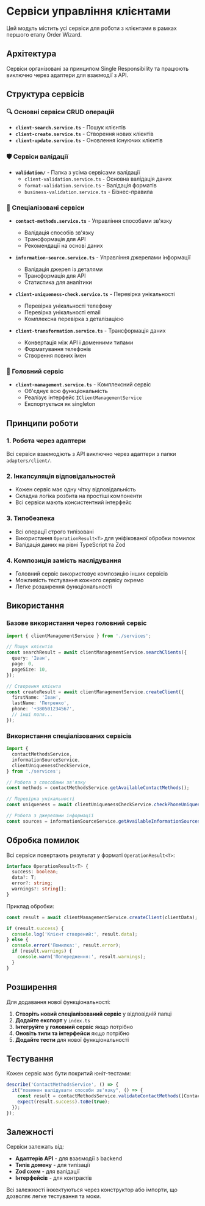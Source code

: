 # Сервіси управління клієнтами

Цей модуль містить усі сервіси для роботи з клієнтами в рамках першого етапу Order Wizard.

## Архітектура

Сервіси організовані за принципом Single Responsibility та працюють виключно через адаптери для взаємодії з API.

## Структура сервісів

### 🔍 Основні сервіси CRUD операцій

- **`client-search.service.ts`** - Пошук клієнтів
- **`client-create.service.ts`** - Створення нових клієнтів
- **`client-update.service.ts`** - Оновлення існуючих клієнтів

### 🛡️ Сервіси валідації

- **`validation/`** - Папка з усіма сервісами валідації
  - `client-validation.service.ts` - Основна валідація даних
  - `format-validation.service.ts` - Валідація форматів
  - `business-validation.service.ts` - Бізнес-правила

### 🔧 Спеціалізовані сервіси

- **`contact-methods.service.ts`** - Управління способами зв'язку

  - Валідація способів зв'язку
  - Трансформація для API
  - Рекомендації на основі даних

- **`information-source.service.ts`** - Управління джерелами інформації

  - Валідація джерел із деталями
  - Трансформація для API
  - Статистика для аналітики

- **`client-uniqueness-check.service.ts`** - Перевірка унікальності

  - Перевірка унікальності телефону
  - Перевірка унікальності email
  - Комплексна перевірка з деталізацією

- **`client-transformation.service.ts`** - Трансформація даних
  - Конвертація між API і доменними типами
  - Форматування телефонів
  - Створення повних імен

### 🎯 Головний сервіс

- **`client-management.service.ts`** - Комплексний сервіс
  - Об'єднує всю функціональність
  - Реалізує інтерфейс `IClientManagementService`
  - Експортується як singleton

## Принципи роботи

### 1. Робота через адаптери

Всі сервіси взаємодіють з API виключно через адаптери з папки `adapters/client/`.

### 2. Інкапсуляція відповідальностей

- Кожен сервіс має одну чітку відповідальність
- Складна логіка розбита на простіші компоненти
- Всі сервіси мають консистентний інтерфейс

### 3. Типобезпека

- Всі операції строго типізовані
- Використання `OperationResult<T>` для уніфікованої обробки помилок
- Валідація даних на рівні TypeScript та Zod

### 4. Композиція замість наслідування

- Головний сервіс використовує композицію інших сервісів
- Можливість тестування кожного сервісу окремо
- Легке розширення функціональності

## Використання

### Базове використання через головний сервіс

```typescript
import { clientManagementService } from './services';

// Пошук клієнтів
const searchResult = await clientManagementService.searchClients({
  query: 'Іван',
  page: 0,
  pageSize: 10,
});

// Створення клієнта
const createResult = await clientManagementService.createClient({
  firstName: 'Іван',
  lastName: 'Петренко',
  phone: '+380501234567',
  // інші поля...
});
```

### Використання спеціалізованих сервісів

```typescript
import {
  contactMethodsService,
  informationSourceService,
  clientUniquenessCheckService,
} from './services';

// Робота з способами зв'язку
const methods = contactMethodsService.getAvailableContactMethods();

// Перевірка унікальності
const uniqueness = await clientUniquenessCheckService.checkPhoneUniqueness('+380501234567');

// Робота з джерелами інформації
const sources = informationSourceService.getAvailableInformationSources();
```

## Обробка помилок

Всі сервіси повертають результат у форматі `OperationResult<T>`:

```typescript
interface OperationResult<T> {
  success: boolean;
  data?: T;
  error?: string;
  warnings?: string[];
}
```

Приклад обробки:

```typescript
const result = await clientManagementService.createClient(clientData);

if (result.success) {
  console.log('Клієнт створений:', result.data);
} else {
  console.error('Помилка:', result.error);
  if (result.warnings) {
    console.warn('Попередження:', result.warnings);
  }
}
```

## Розширення

Для додавання нової функціональності:

1. **Створіть новий спеціалізований сервіс** у відповідній папці
2. **Додайте експорт** у `index.ts`
3. **Інтегруйте у головний сервіс** якщо потрібно
4. **Оновіть типи та інтерфейси** якщо потрібно
5. **Додайте тести** для нової функціональності

## Тестування

Кожен сервіс має бути покритий юніт-тестами:

```typescript
describe('ContactMethodsService', () => {
  it("повинен валідувати способи зв'язку", () => {
    const result = contactMethodsService.validateContactMethods([ContactMethod.PHONE]);
    expect(result.success).toBe(true);
  });
});
```

## Залежності

Сервіси залежать від:

- **Адаптерів API** - для взаємодії з backend
- **Типів домену** - для типізації
- **Zod схем** - для валідації
- **Інтерфейсів** - для контрактів

Всі залежності інжектуються через конструктор або імпорти, що дозволяє легке тестування та моки.

